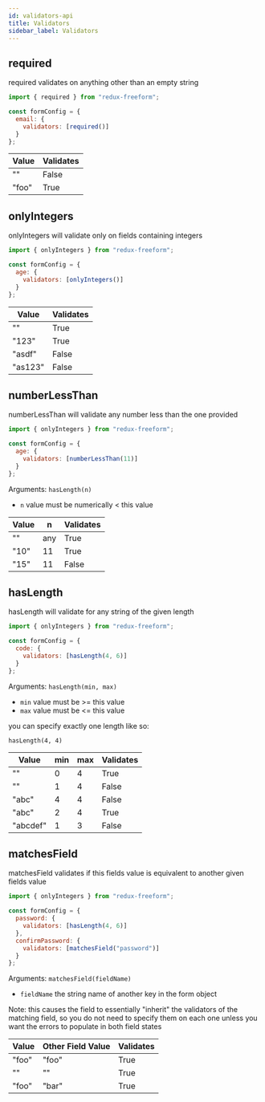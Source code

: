 ```yaml
---
id: validators-api
title: Validators
sidebar_label: Validators
---
```


## required

required validates on anything other than an empty string

```javascript
import { required } from "redux-freeform";

const formConfig = {
  email: {
    validators: [required()]
  }
};
```

| Value | Validates |
| ----- | --------- |
| ""    | False     |
| "foo" | True      |

## onlyIntegers

onlyIntegers will validate only on fields containing integers

```javascript
import { onlyIntegers } from "redux-freeform";

const formConfig = {
  age: {
    validators: [onlyIntegers()]
  }
};
```

| Value   | Validates |
| ------- | --------- |
| ""      | True      |
| "123"   | True      |
| "asdf"  | False     |
| "as123" | False     |

## numberLessThan

numberLessThan will validate any number less than the one provided

```javascript
import { onlyIntegers } from "redux-freeform";

const formConfig = {
  age: {
    validators: [numberLessThan(11)]
  }
};
```

Arguments:
`hasLength(n)`

- `n` value must be numerically < this value

| Value | n   | Validates |
| ----- | --- | --------- |
| ""    | any | True      |
| "10"  | 11  | True      |
| "15"  | 11  | False     |

## hasLength

hasLength will validate for any string of the given length

```javascript
import { onlyIntegers } from "redux-freeform";

const formConfig = {
  code: {
    validators: [hasLength(4, 6)]
  }
};
```

Arguments:
`hasLength(min, max)`

- `min` value must be >= this value
- `max` value must be <= this value

you can specify exactly one length like so:

`hasLength(4, 4)`

| Value    | min | max | Validates |
| -------- | --- | --- | --------- |
| ""       | 0   | 4   | True      |
| ""       | 1   | 4   | False     |
| "abc"    | 4   | 4   | False     |
| "abc"    | 2   | 4   | True      |
| "abcdef" | 1   | 3   | False     |

## matchesField

matchesField validates if this fields value is equivalent to another given fields value

```javascript
import { onlyIntegers } from "redux-freeform";

const formConfig = {
  password: {
    validators: [hasLength(4, 6)]
  },
  confirmPassword: {
    validators: [matchesField("password")]
  }
};
```

Arguments:
`matchesField(fieldName)`

- `fieldName` the string name of another key in the form object

Note: this causes the field to essentially "inherit" the validators of the matching field, so you do not need to specify them on each one unless you want the errors to populate in both field states

| Value | Other Field Value | Validates |
| ----- | ----------------- | --------- |
| "foo" | "foo"             | True      |
| ""    | ""                | True      |
| "foo" | "bar"             | True      |
